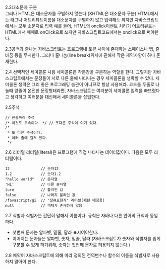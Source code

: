 2.2대소문자 구분  
그러나 HTML은 대소문자를 구별하지 않는다.(XHTML은 대소문자 구분)
HTML에서는 태그나 어트리뷰트이름을 대소문자를 구별하지 않고 입력해도 되지만
자바스크립트에서는 모두 소문자로 입력
예를 들어, HTML의 onclick이벤트 처리기 어트리뷰트는 HTML에서 때때로 onClick으로 쓰지만
자바스크립트코드에서는 onclick으로 써야한다.

2.3공백과 줄나눔
자바스크립트는 프로그램내 토큰 사이에 존재하는 스페이스나 탭, 줄바꿈 등을 무시한다.
그러나 줄나눔(line break)위치에 관해서 작은 제약사항이 하나 존재한다.

2.4 선택적인 세미콜론 사용
세미콜론은 각문장을 구분하는 역할을 한다.
그렇지만 자바스크립트에서는 문장들이 서로 다른 줄에 나타나는 경우 세미콜론을 생략할 수 있다.
세미콜론 생략은 그리 좋은 프로그래밍 습관이 아니므로 항상 사용해라.
코드를 두줄로 나눌때 앞줄이 온전한 문장형태라면, 
자바스크립트는 여러분이 세미콜론 입력을 빠뜨렸다고 생각하고 여러분을 대신해서 세미콜론을 삽입한다.

2.5주석
```
// 한줄짜리 주석
/* 이것도 주속이다. */ // 또다른 주석이 여기 있다.
/*
 * 또 다른 주석이다.
 * 여러 줄에 걸쳐 있다.
 */
```
2.6 리터럴
리터럴(literal)은 프로그램에 직접 나타나는 데이터값이다.
다음은 모두 리터럴이다.
```
12				// 숫자12
1.2             // 숫자1.2
"hello world"   // 문자열
'Hi'            // 다른 문자열
ture            // 불리언 값
false           // 나머지 불리언 값
/favascript/gi  // '정큐표현식' 리터럴(패턴 매칭용)
null            // 객체가 존재하지 않음
```

2.7 식별자
식별자는 간단히 말해서 이름이다.
규칙은 자바나 다른 언어의 규칙과 동일하다.
- 첫번째 문자는 알파벳, 밑줄, 달라 표시여야한다.
- 이어지는 문자들은 알파벳, 숫자, 밑줄, 달라
(자바스크립트가 숫자와 식별자를 쉽게 구분할 수 있게 하기위해, 숫자는 첫번째 문자로 허용되지 않는다.)

2.8 예약어
자바스크립트에 의해 미리 정의된 전역변수나 함수의 이름을 식별자로 사용하지 말아야 한다.
